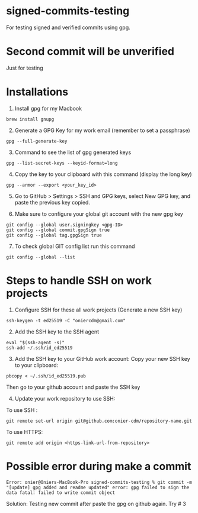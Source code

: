 # signed-commits-testing

For testing signed and verified commits using gpg.

# Second commit will be unverified

Just for testing

# Installations

1. Install gpg for my Macbook

```
brew install gnupg
```

2. Generate a GPG Key for my work email (remember to set a passphrase)

```
gpg --full-generate-key
```

3. Command to see the list of gpg generated keys

```
gpg --list-secret-keys --keyid-format=long
```

4. Copy the key to your clipboard with this command (display the long key)

```
gpg --armor --export <your_key_id>
```

5. Go to GitHub > Settings > SSH and GPG keys, select New GPG key, and paste the previous key copied.

6. Make sure to configure your global git account with the new gpg key

```
git config --global user.signingkey <gpg-ID>
git config --global commit.gpgSign true
git config --global tag.gpgSign true
```

7. To check global GIT config list run this command

```
git config --global --list
```

# Steps to handle SSH on work projects

1. Configure SSH for these all work projects (Generate a new SSH key)

```
ssh-keygen -t ed25519 -C "oniercdm@gmail.com"
```

2. Add the SSH key to the SSH agent

```
eval "$(ssh-agent -s)"
ssh-add ~/.ssh/id_ed25519
```

3. Add the SSH key to your GitHub work account: Copy your new SSH key to your clipboard:

```
pbcopy < ~/.ssh/id_ed25519.pub
```

Then go to your github account and paste the SSH key

4. Update your work repository to use SSH:

To use SSH :

```
git remote set-url origin git@github.com:onier-cdm/repository-name.git
```

To use HTTPS:

```
git remote add origin <https-link-url-from-repository>
```

# Possible error during make a commit

`Error: onier@Oniers-MacBook-Pro signed-commits-testing % git commit -m "[update] gpg added and readme updated"
error: gpg failed to sign the data
fatal: failed to write commit object`

Solution: Testing new commit after paste the gpg on github again. Try # 3
